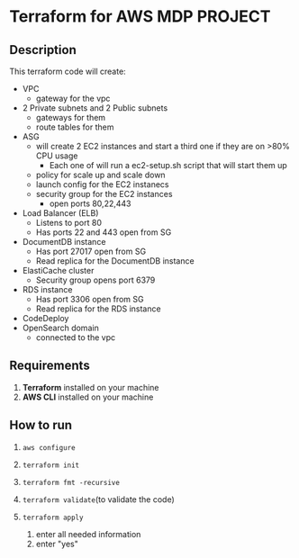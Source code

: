 # Terraform for AWS MDP PROJECT

## Description

This terraform code will create:

- VPC
  - gateway for the vpc
- 2 Private subnets and 2 Public subnets
  - gateways for them
  - route tables for them
- ASG
  - will create 2 EC2 instances and start a third one if they are on >80% CPU usage
    - Each one of will run a ec2-setup.sh script that will start them up
  - policy for scale up and scale down
  - launch config for the EC2 instanecs
  - security group for the EC2 instances
    - open ports 80,22,443
- Load Balancer (ELB)
  - Listens to port 80
  - Has ports 22 and 443 open from SG
- DocumentDB instance
  - Has port 27017 open from SG
  - Read replica for the DocumentDB instance
- ElastiCache cluster
  - Security group opens port 6379
- RDS instance
  - Has port 3306 open from SG
  - Read replica for the RDS instance
- CodeDeploy
- OpenSearch domain
  - connected to the vpc

## Requirements

1. **Terraform** installed on your machine
2. **AWS CLI** installed on your machine

## How to run

1. `aws configure`

2. `terraform init`

3. `terraform fmt -recursive`
4. `terraform validate`(to validate the code)
5. `terraform apply`
    1. enter all needed information
    2. enter "yes"
